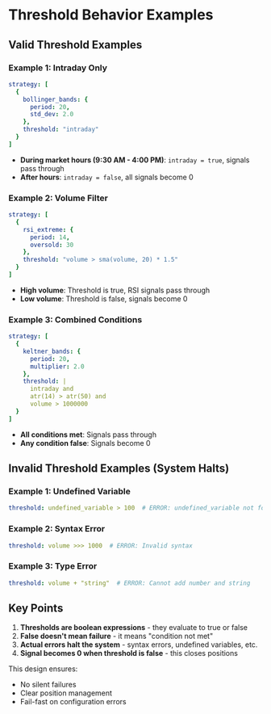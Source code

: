 # Threshold Behavior Examples

## Valid Threshold Examples

### Example 1: Intraday Only
```yaml
strategy: [
  {
    bollinger_bands: {
      period: 20,
      std_dev: 2.0
    },
    threshold: "intraday"
  }
]
```
- **During market hours (9:30 AM - 4:00 PM)**: `intraday = true`, signals pass through
- **After hours**: `intraday = false`, all signals become 0

### Example 2: Volume Filter
```yaml
strategy: [
  {
    rsi_extreme: {
      period: 14,
      oversold: 30
    },
    threshold: "volume > sma(volume, 20) * 1.5"
  }
]
```
- **High volume**: Threshold is true, RSI signals pass through
- **Low volume**: Threshold is false, signals become 0

### Example 3: Combined Conditions
```yaml
strategy: [
  {
    keltner_bands: {
      period: 20,
      multiplier: 2.0
    },
    threshold: |
      intraday and 
      atr(14) > atr(50) and
      volume > 1000000
  }
]
```
- **All conditions met**: Signals pass through
- **Any condition false**: Signals become 0

## Invalid Threshold Examples (System Halts)

### Example 1: Undefined Variable
```yaml
threshold: undefined_variable > 100  # ERROR: undefined_variable not found
```

### Example 2: Syntax Error
```yaml
threshold: volume >>> 1000  # ERROR: Invalid syntax
```

### Example 3: Type Error
```yaml
threshold: volume + "string"  # ERROR: Cannot add number and string
```

## Key Points

1. **Thresholds are boolean expressions** - they evaluate to true or false
2. **False doesn't mean failure** - it means "condition not met"
3. **Actual errors halt the system** - syntax errors, undefined variables, etc.
4. **Signal becomes 0 when threshold is false** - this closes positions

This design ensures:
- No silent failures
- Clear position management
- Fail-fast on configuration errors